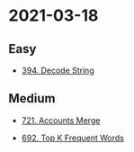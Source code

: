 # 2021-03-18

## Easy

* [394. Decode String](https://leetcode.com/problems/decode-string/)

## Medium

* [721. Accounts Merge](https://leetcode.com/problems/accounts-merge/)

* [692. Top K Frequent Words](https://leetcode.com/problems/top-k-frequent-words/)
